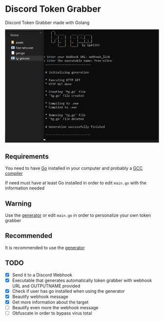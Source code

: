 # Discord Token Grabber
Discord Token Grabber made with Golang

![sampleimage](./assets/image.png "Pretty cool, huh?")

## Requirements
You need to have [Go](https://golang.org/doc/install) installed in your computer and probably a [GCC compiler](https://osdn.net/projects/mingw/releases/)

If need must have at least Go installed in order to edit ``main.go`` with the information needed 

## Warning
Use the [generator](https://github.com/pedrokpp/discord-token-grabber/releases/download/2.0/tg-gen.exe) or edit ``main.go`` in order to personalize your own token grabber

## Recommended
It is recommended to use the [generator](https://github.com/pedrokpp/discord-token-grabber/releases/download/2.0/tg-gen.exe)

## TODO
- [x] Send it to a Discord Webhook
- [x] Executable that generates automatically token grabber with webhook URL and OUTPUTNAME provided
- [x] Check if user has go installed when using the generator
- [x] Beautify webhook message
- [x] Get more information about the target
- [ ] Beautify even more the webhook message
- [ ] Obfuscate in order to bypass virus total
